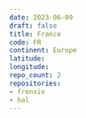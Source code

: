 ```yaml
---
date: 2023-06-09
draft: false
title: France
code: FR
continent: Europe
latitude:
longitude:
repo_count: 2
repositories:
- frenxiv
- hal
---
```



